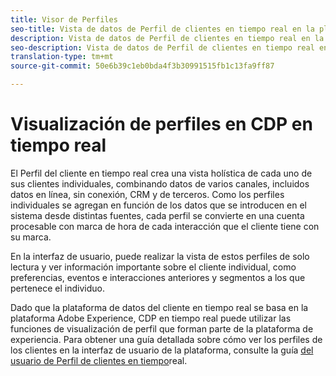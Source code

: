```yaml
---
title: Visor de Perfiles
seo-title: Vista de datos de Perfil de clientes en tiempo real en la plataforma de datos de clientes en tiempo real
description: Vista de datos de Perfil de clientes en tiempo real en la plataforma de datos de clientes en tiempo real
seo-description: Vista de datos de Perfil de clientes en tiempo real en la plataforma de datos de clientes en tiempo real
translation-type: tm+mt
source-git-commit: 50e6b39c1eb0bda4f3b30991515fb1c13fa9ff87

---
```



# Visualización de perfiles en CDP en tiempo real

El Perfil del cliente en tiempo real crea una vista holística de cada uno de sus clientes individuales, combinando datos de varios canales, incluidos datos en línea, sin conexión, CRM y de terceros. Como los perfiles individuales se agregan en función de los datos que se introducen en el sistema desde distintas fuentes, cada perfil se convierte en una cuenta procesable con marca de hora de cada interacción que el cliente tiene con su marca.

En la interfaz de usuario, puede realizar la vista de estos perfiles de solo lectura y ver información importante sobre el cliente individual, como preferencias, eventos e interacciones anteriores y segmentos a los que pertenece el individuo.

Dado que la plataforma de datos del cliente en tiempo real se basa en la plataforma Adobe Experience, CDP en tiempo real puede utilizar las funciones de visualización de perfil que forman parte de la plataforma de experiencia. Para obtener una guía detallada sobre cómo ver los perfiles de los clientes en la interfaz de usuario de la plataforma, consulte la guía [del usuario de Perfil de clientes en tiempo](../../profile/ui/user-guide.md)real.